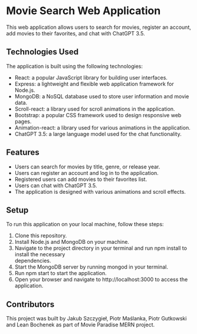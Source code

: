 # Movie Search Web Application

This web application allows users to search for movies, register an account, add movies to their favorites, and chat with ChatGPT 3.5.

## Technologies Used

The application is built using the following technologies:

 - React: a popular JavaScript library for building user interfaces.
 - Express: a lightweight and flexible web application framework for Node.js.
 - MongoDB: a NoSQL database used to store user information and movie data.
 - Scroll-react: a library used for scroll animations in the application.
 - Bootstrap: a popular CSS framework used to design responsive web pages.
 - Animation-react: a library used for various animations in the application.
 - ChatGPT 3.5: a large language model used for the chat functionality.

## Features

 - Users can search for movies by title, genre, or release year.
 - Users can register an account and log in to the application.
 - Registered users can add movies to their favorites list.
 - Users can chat with ChatGPT 3.5.
 - The application is designed with various animations and scroll effects.

## Setup

To run this application on your local machine, follow these steps:

1. Clone this repository.
2. Install Node.js and MongoDB on your machine.
3. Navigate to the project directory in your terminal and run npm install to install the necessary  
    dependencies.
4. Start the MongoDB server by running mongod in your terminal.
5. Run npm start to start the application.
6. Open your browser and navigate to http://localhost:3000 to access the application.

## Contributors

This project was built by Jakub Szczygieł, Piotr Maślanka, Piotr Gutkowski and Lean Bochenek as part of Movie Paradise MERN project.